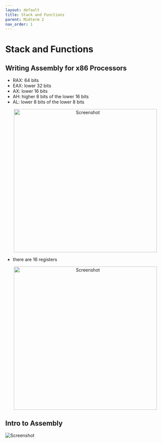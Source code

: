 ```yaml
---
layout: default
title: Stack and Functions
parent: Midterm 2
nav_order: 1
---
```

# Stack and Functions
## Writing Assembly for x86 Processors
- RAX: 64 bits
- EAX: lower 32 bits
- AX: lower 16 bits
- AH: higher 8 bits of the lower 16 bits
- AL: lower 8 bits of the lower 8 bits
<div style="text-align: center;">
  <img src="{{ '/images/Screen Shot 2024-02-26 at 2.32.07 PM.png' | relative_url }}" alt="Screenshot" width="450">
</div>

- there are 16 registers
<div style="text-align: center;">
  <img src="{{ '/images/Screen Shot 2024-02-28 at 2.05.16 PM.png' | relative_url }}" alt="Screenshot" width="450">
</div>

## Intro to Assembly
<div>
  <img src="{{ '/images/Screen Shot 2024-02-26 at 6.20.02 PM.png' | relative_url }}" alt="Screenshot">
</div>